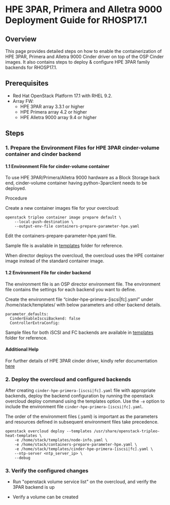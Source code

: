 # HPE 3PAR, Primera and Alletra 9000 Deployment Guide for RHOSP17.1

## Overview

This page provides detailed steps on how to enable the containerization of HPE 3PAR, Primera and Alletra 9000 Cinder driver on top of the OSP Cinder images.
It also contains steps to deploy & configure HPE 3PAR family backends for RHOSP17.1.

## Prerequisites

* Red Hat OpenStack Platform 17.1 with RHEL 9.2.
* Array FW:
  - HPE 3PAR array 3.3.1 or higher
  - HPE Primera array 4.2 or higher
  - HPE Alletra 9000 array 9.4 or higher

## Steps

### 1.	Prepare the Environment Files for HPE 3PAR cinder-volume container and cinder backend

#### 1.1 Environment File for cinder-volume container

To use HPE 3PAR/Primera/Alletra 9000 hardware as a Block Storage back end, cinder-volume container having python-3parclient needs to be deployed.

Procedure

Create a new container images file for your overcloud:

```
openstack tripleo container image prepare default \
    --local-push-destination \
    --output-env-file containers-prepare-parameter-hpe.yaml
```

Edit the containers-prepare-parameter-hpe.yaml file.

Sample file is available in [templates](https://github.com/hpe-storage/hpe-3par-cinder-rhosp17/blob/master/templates) folder for reference.

When director deploys the overcloud, the overcloud uses the HPE container image instead of the standard container image.


#### 1.2 Environment File for cinder backend

The environment file is an OSP director environment file. The environment file contains the settings for each backend you want to define.

Create the environment file “cinder-hpe-primera-[iscsi|fc].yaml” under /home/stack/templates/ with below parameters and other backend details.

```
parameter_defaults:
  CinderEnableIscsiBackend: false
  ControllerExtraConfig:
```

Sample files for both iSCSI and FC backends are available in [templates](https://github.com/hpe-storage/hpe-3par-cinder-rhosp17/blob/master/templates) folder for reference.

#### Additional Help

For further details of HPE 3PAR cinder driver, kindly refer documentation [here](https://docs.openstack.org/cinder/wallaby/configuration/block-storage/drivers/hpe-3par-driver.html)


### 2.	Deploy the overcloud and configured backends

After creating ```cinder-hpe-primera-[iscsi|fc].yaml``` file with appropriate backends, deploy the backend configuration by running the openstack overcloud deploy command using the templates option.
Use the ```-e``` option to include the environment file ```cinder-hpe-primera-[iscsi|fc].yaml```.

The order of the environment files (.yaml) is important as the parameters and resources defined in subsequent environment files take precedence.

```
openstack overcloud deploy --templates /usr/share/openstack-tripleo-heat-templates \
    -e /home/stack/templates/node-info.yaml \
    -e /home/stack/containers-prepare-parameter-hpe.yaml \
    -e /home/stack/templates/cinder-hpe-primera-[iscsi|fc].yaml \
    --ntp-server <ntp_server_ip> \
    --debug
```

### 3.	Verify the configured changes

* Run "openstack volume service list" on the overcloud, and verify the 3PAR backend is up

* Verify a volume can be created

